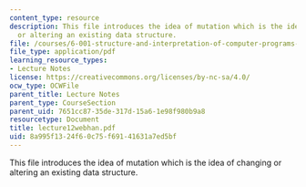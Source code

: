 ```yaml
---
content_type: resource
description: This file introduces the idea of mutation which is the idea of changing
  or altering an existing data structure.
file: /courses/6-001-structure-and-interpretation-of-computer-programs-spring-2005/8a995f1324f60c75f69141631a7ed5bf_lecture12webhan.pdf
file_type: application/pdf
learning_resource_types:
- Lecture Notes
license: https://creativecommons.org/licenses/by-nc-sa/4.0/
ocw_type: OCWFile
parent_title: Lecture Notes
parent_type: CourseSection
parent_uid: 7651cc87-35de-317d-15a6-1e98f980b9a8
resourcetype: Document
title: lecture12webhan.pdf
uid: 8a995f13-24f6-0c75-f691-41631a7ed5bf
---
```

This file introduces the idea of mutation which is the idea of changing or altering an existing data structure.